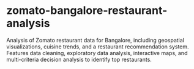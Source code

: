 # zomato-bangalore-restaurant-analysis
Analysis of Zomato restaurant data for Bangalore, including geospatial visualizations, cuisine trends, and a restaurant recommendation system. Features data cleaning, exploratory data analysis, interactive maps, and multi-criteria decision analysis to identify top restaurants.
